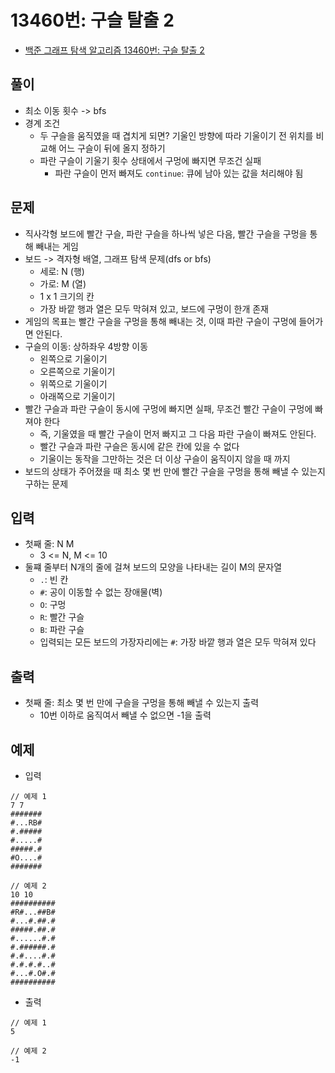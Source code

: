 # 13460번: 구슬 탈출 2
- [백준 그래프 탐색 알고리즘 13460번: 구슬 탈출 2](https://www.acmicpc.net/problem/13460)

## 풀이
- 최소 이동 횟수 -> bfs
- 경계 조건
  - 두 구슬을 움직였을 때 겹치게 되면? 기울인 방향에 따라 기울이기 전 위치를 비교해 어느 구슬이 뒤에 올지 정하기
  - 파란 구슬이 기울기 횟수 상태에서 구멍에 빠지면 무조건 실패
    - 파란 구슬이 먼저 빠져도 `continue`: 큐에 남아 있는 값을 처리해야 됨

## 문제
- 직사각형 보드에 빨간 구슬, 파란 구슬을 하나씩 넣은 다음, 빨간 구슬을 구멍을 통해 빼내는 게임
- 보드 -> 격자형 배열, 그래프 탐색 문제(dfs or bfs)
  - 세로: N (행)
  - 가로: M (열)
  - 1 x 1 크기의 칸
  - 가장 바깥 행과 열은 모두 막혀져 있고, 보드에 구멍이 한개 존재
- 게임의 목표는 빨간 구슬을 구멍을 통해 빼내는 것, 이때 파란 구슬이 구멍에 들어가면 안된다.
- 구슬의 이동: 상하좌우 4방향 이동
  - 왼쪽으로 기울이기
  - 오른쪽으로 기울이기
  - 위쪽으로 기울이기
  - 아래쪽으로 기울이기
- 빨간 구슬과 파란 구슬이 동시에 구멍에 빠지면 실패, 무조건 빨간 구슬이 구멍에 빠져야 한다
  - 즉, 기울였을 때 빨간 구슬이 먼저 빠지고 그 다음 파란 구슬이 빠져도 안된다. 
  - 빨간 구슬과 파란 구슬은 동시에 같은 칸에 있을 수 없다
  - 기울이는 동작을 그만하는 것은 더 이상 구슬이 움직이지 않을 때 까지
- 보드의 상태가 주어졌을 때 최소 몇 번 만에 빨간 구슬을 구멍을 통해 빼낼 수 있는지 구하는 문제

## 입력
- 첫째 줄: N M
  - 3 <= N, M <= 10
- 둘쨰 줄부터 N개의 줄에 걸쳐 보드의 모양을 나타내는 길이 M의 문자열
  - `.`: 빈 칸
  - `#`: 공이 이동할 수 없는 장애물(벽)
  - `O`: 구멍
  - `R`: 빨간 구슬
  - `B`: 파란 구슬
  - 입력되는 모든 보드의 가장자리에는 `#`: 가장 바깥 행과 열은 모두 막혀져 있다

## 출력
- 첫째 줄: 최소 몇 번 만에 구슬을 구멍을 통해 빼낼 수 있는지 출력
  - 10번 이하로 움직여서 빼낼 수 없으면 -1을 출력

## 예제
- 입력
```text
// 예제 1
7 7
#######
#...RB#
#.#####
#.....#
#####.#
#O....#
#######

// 예제 2
10 10
##########
#R#...##B#
#...#.##.#
#####.##.#
#......#.#
#.######.#
#.#....#.#
#.#.#.#..#
#...#.O#.#
##########
```
- 출력
```text
// 예제 1
5

// 예제 2
-1
```
